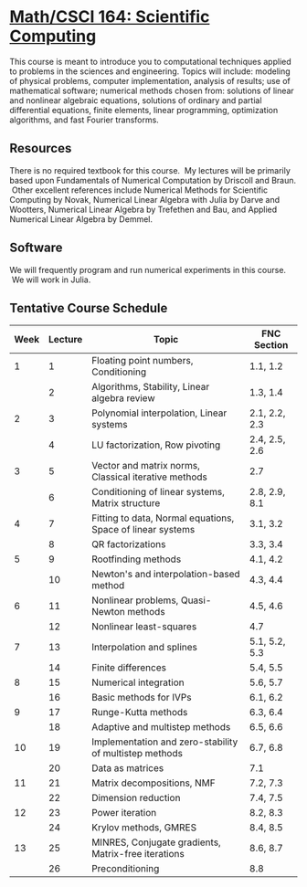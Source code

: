 # [Math/CSCI 164: Scientific Computing](https://jamiehaddock.com/MathCSCI164-ScientificComputing/)

This course is meant to introduce you to computational techniques applied to problems in the sciences and engineering. Topics will include: modeling of physical problems, computer implementation, analysis of results; use of mathematical software; numerical methods chosen from: solutions of linear and nonlinear algebraic equations, solutions of ordinary and partial differential equations, finite elements, linear programming, optimization algorithms, and fast Fourier transforms.


## Resources

There is no required textbook for this course.  My lectures will be primarily based upon Fundamentals of Numerical Computation by Driscoll and Braun.  Other excellent references include Numerical Methods for Scientific Computing by Novak, Numerical Linear Algebra with Julia by Darve and Wootters, Numerical Linear Algebra by Trefethen and Bau, and Applied Numerical Linear Algebra by Demmel.

## Software

We will frequently program and run numerical experiments in this course.  We will work in Julia.

## Tentative Course Schedule
| Week	| Lecture	|	Topic	| FNC Section	|
|-------|---------|-------|-------------|
| 1 |	1	|	Floating point numbers, Conditioning	| 1.1, 1.2	|
|	  | 2	|	Algorithms, Stability, Linear algebra review |	1.3, 1.4 |
| 2	| 3	|	Polynomial interpolation, Linear systems |	2.1, 2.2, 2.3	|
|   |	4	|	LU factorization, Row pivoting |	2.4, 2.5, 2.6	|
| 3	| 5	|	Vector and matrix norms, Classical iterative methods |	2.7	|
|   |	6	|	Conditioning of linear systems, Matrix structure |	2.8, 2.9, 8.1	|
| 4	| 7	|	Fitting to data, Normal equations, Space of linear systems |	3.1, 3.2	|
|   |	8	|	QR factorizations |	3.3, 3.4	|
| 5	| 9	|	Rootfinding methods |	4.1, 4.2	|
|   |	10|		Newton's and interpolation-based method |	4.3, 4.4	|
| 6	| 11|		Nonlinear problems, Quasi-Newton methods |	4.5, 4.6	|
|  	| 12|		Nonlinear least-squares |	4.7	|
| 7	| 13|		Interpolation and splines |	5.1, 5.2, 5.3	|
| 	| 14|		Finite differences |	5.4, 5.5	|
| 8	| 15|		Numerical integration |	5.6, 5.7	|
|  	| 16|		Basic methods for IVPs |	6.1, 6.2	|	
| 9	| 17|		Runge-Kutta methods |	6.3, 6.4	|
|   |	18|		Adaptive and multistep methods |	6.5, 6.6	|
| 10|	19|		Implementation and zero-stability of multistep methods |	6.7, 6.8	|
| 	| 20|		Data as matrices |	7.1	|
| 11|	21|		Matrix decompositions, NMF |	7.2, 7.3	|
|   |	22|		Dimension reduction |	7.4, 7.5	|
| 12|	23|		Power iteration |	8.2, 8.3	|
|   |	24|		Krylov methods, GMRES |	8.4, 8.5	|
| 13|	25|		MINRES, Conjugate gradients, Matrix-free iterations |	8.6, 8.7	|
|   |	26|		Preconditioning |	8.8		|
 
